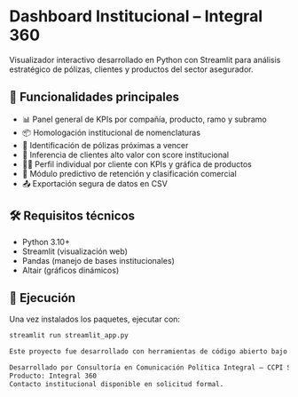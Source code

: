 # Dashboard Institucional – Integral 360

Visualizador interactivo desarrollado en Python con Streamlit para análisis estratégico de pólizas, clientes y productos del sector asegurador.

## 🧾 Funcionalidades principales

- 📊 Panel general de KPIs por compañía, producto, ramo y subramo
- 📦 Homologación institucional de nomenclaturas
- 📆 Identificación de pólizas próximas a vencer
- 🧠 Inferencia de clientes alto valor con score institucional
- 🧑‍💼 Perfil individual por cliente con KPIs y gráfica de productos
- 🔄 Módulo predictivo de retención y clasificación comercial
- 📤 Exportación segura de datos en CSV

## 🛠️ Requisitos técnicos

- Python 3.10+
- Streamlit (visualización web)
- Pandas (manejo de bases institucionales)
- Altair (gráficos dinámicos)

## 🚀 Ejecución

Una vez instalados los paquetes, ejecutar con:

```bash
streamlit run streamlit_app.py

Este proyecto fue desarrollado con herramientas de código abierto bajo licencia MIT/BSD. No se almacenan ni comparten datos externos. El tratamiento de información queda bajo control del cliente que proporciona la base.

Desarrollado por Consultoría en Comunicación Política Integral – CCPI S.A.S. de C.V.
Producto: Integral 360
Contacto institucional disponible en solicitud formal.
